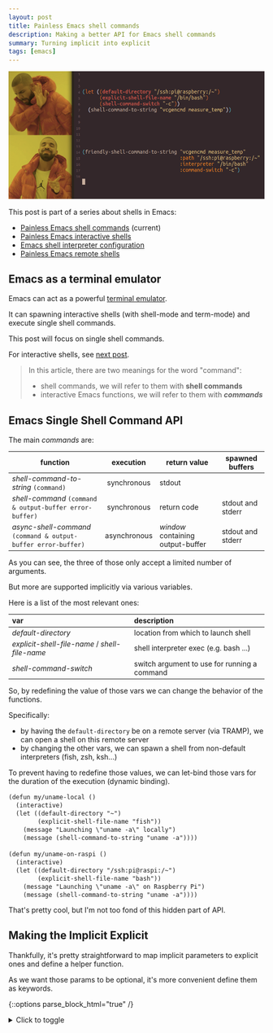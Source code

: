 ```yaml
---
layout: post
title: Painless Emacs shell commands
description: Making a better API for Emacs shell commands
summary: Turning implicit into explicit
tags: [emacs]
---
```


![drake](/assets/img/drake-friendly-shell-command.png)


This post is part of a series about shells in Emacs:
- [Painless Emacs shell commands](/2020/01/19/painless-emacs-shell-commands) (current)
- [Painless Emacs interactive shells](/2020/01/21/painless-emacs-interactive-shells)
- [Emacs shell interpreter configuration](/2020/07/07/emacs-remote-shell-interpreter-conf)
- [Painless Emacs remote shells](/2020/07/08/painless-emacs-remote-shells)


## Emacs as a terminal emulator

Emacs can act as a powerful [terminal emulator](https://www.gnu.org/software/emacs/manual/html_node/emacs/Shell.html).

It can spawning interactive shells (with shell-mode and term-mode) and execute single shell commands.

This post will focus on single shell commands.

For interactive shells, see [next post](/2020/01/21/painless-emacs-interactive-shells).

>In this article, there are two meanings for the word "command":
> - shell commands, we will refer to them with **shell commands**
> - interactive Emacs functions, we will refer to them with **_commands_**


## Emacs Single Shell Command API

The main _commands_ are:

| function                                                       | execution    | return value                      | spawned buffers   |
| --                                                             | :--:         | --                                | --                |
| _shell-command-to-string_ `(command)`                          | synchronous  | stdout                            |                   |
| _shell-command_ `(command & output-buffer error-buffer)`       | synchronous  | return code                       | stdout and stderr |
| _async-shell-command_ `(command & output-buffer error-buffer)` | asynchronous | _window_ containing output-buffer | stdout and stderr |

As you can see, the three of those only accept a limited number of arguments.

But more are supported implicitly via various variables.

Here is a list of the most relevant ones:

| var                                            | description                                  |
| :--                                            | :--                                          |
| _default-directory_                            | location from which to launch shell          |
| _explicit-shell-file-name_ / _shell-file-name_ | shell interpreter exec (e.g. bash ...)       |
| _shell-command-switch_                         | switch argument to use for running a command |

So, by redefining the value of those vars we can change the behavior of the functions.

Specifically:

- by having the `default-directory` be on a remote server (via TRAMP), we can open a shell on this remote server
- by changing the other vars, we can spawn a shell from non-default interpreters (fish, zsh, ksh...)

To prevent having to redefine those values, we can let-bind those vars for the duration of the execution (dynamic binding).

```emacs-lisp
(defun my/uname-local ()
  (interactive)
  (let ((default-directory "~")
        (explicit-shell-file-name "fish"))
    (message "Launching \"uname -a\" locally")
    (message (shell-command-to-string "uname -a"))))

(defun my/uname-on-raspi ()
  (interactive)
  (let ((default-directory "/ssh:pi@raspi:/~")
        (explicit-shell-file-name "bash"))
    (message "Launching \"uname -a\" on Raspberry Pi")
    (message (shell-command-to-string "uname -a"))))
```

That's pretty cool, but I'm not too fond of this hidden part of API.


## Making the Implicit Explicit

Thankfully, it's pretty straightforward to map implicit parameters to explicit ones and define a helper function.

As we want those params to be optional, it's more convenient define them as keywords.

{::options parse_block_html="true" /}
<details><summary markdown="span">Click to toggle</summary>
```emacs-lisp
;; ------------------------------------------------------------------------
;; VARS

(defvar prf-default-remote-shell-interpreter "/bin/bash")
(defvar prf-default-remote-shell-interpreter-args '("-c" "export EMACS=; export TERM=dumb; stty echo; bash"))
(defvar prf-default-remote-shell-interpreter-command-switch "-c")


;; ------------------------------------------------------------------------
;; HELPER

(defun with-shell-interpreter--normalize-path (path)
  "Normalize path, converting \\ into /."
  (subst-char-in-string ?\\ ?/ path))


(defun with-shell-interpreter--get-interpreter-name (interpreter)
  (file-name-nondirectory interpreter))


;; ------------------------------------------------------------------------
;; MAIN

(cl-defun eval-with-shell-interpreter (&key form path
                                            interpreter interpreter-args command-switch)
  (unless path
    (setq path default-directory))
  (unless (file-exists-p path)
    (error "Path %s doesn't seem to exist" path))

  (let* ((func
          (if (functionp form) form
            ;; Try to use the "current" lexical/dynamic mode for `form'.
            (eval `(lambda () ,form) lexical-binding)))
         (is-remote (file-remote-p path))
         (interpreter (or interpreter
                          (if is-remote
                              prf-default-remote-shell-interpreter
                            shell-file-name)))
         (interpreter (with-shell-interpreter--normalize-path interpreter))
         (interpreter-name (with-shell-interpreter--get-interpreter-name interpreter))
         (explicit-interpreter-args-var (intern (concat "explicit-" interpreter-name "-args")))
         (interpreter-args (or interpreter-args (when is-remote prf-default-remote-shell-interpreter-args)))
         (command-switch (or command-switch
                             (if is-remote
                                 prf-default-remote-shell-interpreter-command-switch
                               shell-command-switch)))
         (default-directory path)
         (shell-file-name interpreter)
         (explicit-shell-file-name interpreter)
         (shell-command-switch command-switch))
    (cl-progv
        (list explicit-interpreter-args-var)
        (list (or interpreter-args
                  (when (boundp explicit-interpreter-args-var)
                    (symbol-value explicit-interpreter-args-var))))
      (funcall func))))
```
</details>
{::options parse_block_html="false" /}

Note that we are defining `prf-default-remote-shell-interpreter` to have a default interpreter different from local `shell-file-name`[^1].

This allows rewriting the `my/uname-local` example with:

```emacs-lisp
(defun my/uname-local ()
  (interactive)
  (eval-with-shell-interpreter
   :path "~"
   :interpreter "fish"
   :form
   '(progn
      (message "Launching \"uname -a\" locally")
      (message (shell-command-to-string "uname -a")))))
```

That's pretty cool, but having to quote _:form_ and wrap it in a `progn` is kinda cumbersome.

A macro wrapper to the rescue:

```emacs-lisp
(defmacro with-shell-interpreter (&rest args)
  (declare (indent 1) (debug t))
  `(eval-with-shell-interpreter
    :form (lambda () ,(cons 'progn (with-shell-interpreter--plist-get args :form)))
    :path ,(plist-get args :path)
    :interpreter ,(plist-get args :interpreter)
    :interpreter-args ,(plist-get args :interpreter-args)
    :command-switch ,(plist-get args :command-switch)))

(defun with-shell-interpreter--plist-get (plist prop)
  "Like `plist-get' except allows value to be multiple elements."
  (unless (null plist)
    (cl-loop with passed = nil
             for e in plist
             until (and passed
                        (keywordp e)
                        (not (eq e prop)))
             if (and passed
                     (not (keywordp e)))
             collect e
             else if (not passed)
             do (setq passed 't))))
```

Which allows us to rewrite it like so:

```emacs-lisp
(defun my/uname-local ()
  (interactive)
  (with-shell-interpreter
   :path "~"
   :interpreter "fish"
   :form
   (message "Launching \"uname -a\" locally")
   (message (shell-command-to-string "uname -a"))))
```

The function `with-shell-interpreter` is available with package [with-shell-interpreter](https://melpa.org/#/with-shell-interpreter).

[![p3r7/with-shell-interpreter - GitHub](https://gh-card.dev/repos/p3r7/with-shell-interpreter.svg){:style="max-width: var(--img-width-gh-card)"}](https://github.com/p3r7/with-shell-interpreter)



## Even better

Let's just spin off our own version of `shell-command-to-string`.

```emacs-lisp
(cl-defun friendly-shell-command-to-string (command &key path interpreter command-switch)
  "Call CMD w/ `shell-command-to-string' on host and location described by PATH"
  (with-shell-interpreter
      :form (shell-command-to-string command)
      :path path
      :interpreter interpreter
      :command-switch command-switch))
```

Our example command becomes:

```emacs-lisp
(defun my/uname-local ()
  (interactive)
  (message "Launching \"uname -a\" locally")
  (friendly-shell-command-to-string "uname -a"
                                    :path "~"
                                    :interpreter "fish"))
```

The command `friendly-shell-command-to-string` is available with package [friendly-shell-command](https://melpa.org/#/friendly-shell-command).

[![p3r7/friendly-shell-command - GitHub](https://gh-card.dev/repos/p3r7/friendly-shell.svg){:style="max-width: var(--img-width-gh-card)"}](https://github.com/p3r7/friendly-shell)


## Notes

[^1]: Indeed, we might want an exotic one locally (e.g. zsh) but would want a safer option for remote servers. Also, under Microsoft Windows, `shell-file-name` defaults to _cmdproxy.exe_ which is OK for local shells but sucks for remote ones...
